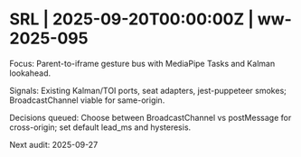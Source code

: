 # SRL | 2025-09-20T00:00:00Z | ww-2025-095

Focus: Parent-to-iframe gesture bus with MediaPipe Tasks and Kalman lookahead.

Signals: Existing Kalman/TOI ports, seat adapters, jest-puppeteer smokes; BroadcastChannel viable for same-origin.

Decisions queued: Choose between BroadcastChannel vs postMessage for cross-origin; set default lead_ms and hysteresis.

Next audit: 2025-09-27
